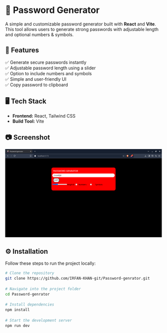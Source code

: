 # 🔑 Password Generator

A simple and customizable password generator built with **React** and **Vite**. This tool allows users to generate strong passwords with adjustable length and optional numbers & symbols.

## 🚀 Features
✅ Generate secure passwords instantly  
✅ Adjustable password length using a slider  
✅ Option to include numbers and symbols  
✅ Simple and user-friendly UI  
✅ Copy password to clipboard  

## 🖥️ Tech Stack
- **Frontend:** React, Tailwind CSS  
- **Build Tool:** Vite  

## 📷 Screenshot
![Password Generator Preview](Screenshot_20250329_125018.png)

## ⚙️ Installation
Follow these steps to run the project locally:

```bash
# Clone the repository
git clone https://github.com/IRFAN-KHAN-git/Password-genrator.git

# Navigate into the project folder
cd Password-genrator

# Install dependencies
npm install

# Start the development server
npm run dev
